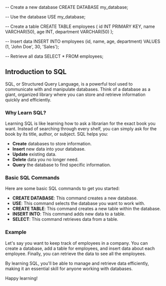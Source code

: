 -- Create a new database
CREATE DATABASE my_database;

-- Use the database
USE my_database;

-- Create a table
CREATE TABLE employees (
    id INT PRIMARY KEY,
    name VARCHAR(50),
    age INT,
    department VARCHAR(50)
);

-- Insert data
INSERT INTO employees (id, name, age, department)
VALUES (1, 'John Doe', 30, 'Sales');

-- Retrieve all data
SELECT * FROM employees;

## Introduction to SQL

SQL, or Structured Query Language, is a powerful tool used to communicate with and manipulate databases. Think of a database as a giant, organized library where you can store and retrieve information quickly and efficiently.

### Why Learn SQL?

Learning SQL is like learning how to ask a librarian for the exact book you want. Instead of searching through every shelf, you can simply ask for the book by its title, author, or subject. SQL helps you:

- **Create** databases to store information.
- **Insert** new data into your database.
- **Update** existing data.
- **Delete** data you no longer need.
- **Query** the database to find specific information.

### Basic SQL Commands

Here are some basic SQL commands to get you started:

- **CREATE DATABASE**: This command creates a new database.
- **USE**: This command selects the database you want to work with.
- **CREATE TABLE**: This command creates a new table within the database.
- **INSERT INTO**: This command adds new data to a table.
- **SELECT**: This command retrieves data from a table.

### Example

Let's say you want to keep track of employees in a company. You can create a database, add a table for employees, and insert data about each employee. Finally, you can retrieve the data to see all the employees.

By learning SQL, you'll be able to manage and retrieve data efficiently, making it an essential skill for anyone working with databases.

Happy learning!